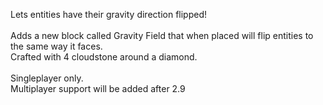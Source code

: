 Lets entities have their gravity direction flipped!<br>
<br>
Adds a new block called Gravity Field that when placed will flip entities to the same way it faces.<br>
Crafted with 4 cloudstone around a diamond.<br>
<br>
Singleplayer only.<br>
Multiplayer support will be added after 2.9
